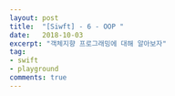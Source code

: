 ```yaml
---
layout: post
title:  "[Siwft] - 6 - OOP "
date:   2018-10-03
excerpt: "객체지향 프로그래밍에 대해 알아보자"
tag:
- swift
- playground
comments: true
---
```

